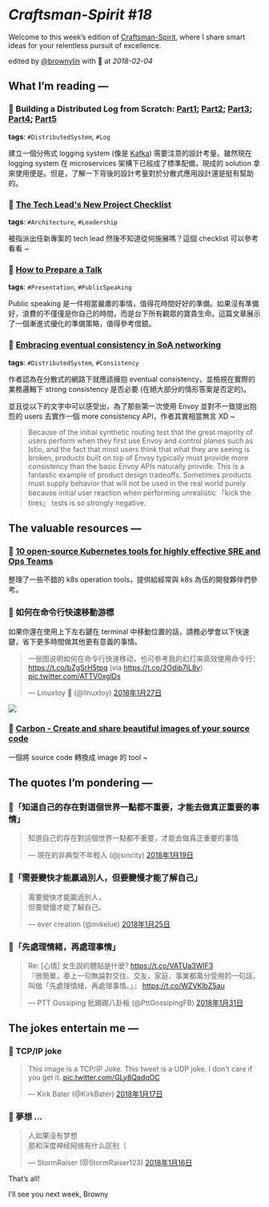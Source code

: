 # *Craftsman-Spirit #18*

Welcome to this week’s edition of [Craftsman-Spirit](https://tinyletter.com/craftsman-spirit), where I share smart ideas for your relentless pursuit of excellence.

edited by [@brownylin](https://twitter.com/brownylin) with 💖 at *2018-02-04*


## **What I’m reading —**

### 🔖 Building a Distributed Log from Scratch: [Part1](https://bravenewgeek.com/building-a-distributed-log-from-scratch-part-1-storage-mechanics/); [Part2](https://bravenewgeek.com/building-a-distributed-log-from-scratch-part-2-data-replication/); [Part3](https://bravenewgeek.com/building-a-distributed-log-from-scratch-part-3-scaling-message-delivery/); [Part4](https://bravenewgeek.com/building-a-distributed-log-from-scratch-part-4-trade-offs-and-lessons-learned/); [Part5](https://bravenewgeek.com/building-a-distributed-log-from-scratch-part-5-sketching-a-new-system/)

**tags**: `#DistributedSystem`, `#Log`

建立一個分佈式 logging system (像是 [Kafka](https://kafka.apache.org/)) 需要注意的設計考量。雖然現在 logging system 在 microservices 架構下已經成了標準配備，現成的 solution 拿來使用便是。但是，了解一下背後的設計考量對於分散式應用設計還是挺有幫助的。


### 🔖 [The Tech Lead's New Project Checklist](https://insimpleterms.blog/2017/08/07/the-tech-leads-new-project-checklist/)

**tags**: `#Architecture`, `#Leadership`

被指派出任新專案的 tech lead 然後不知道從何施展嗎？這個 checklist 可以參考看看 ~

### 🔖 [How to Prepare a Talk](https://www.deconstructconf.com/blog/how-to-prepare-a-talk)

**tags**: `#Presentation`, `#PublicSpeaking`

Public speaking 是一件相當嚴肅的事情，值得花時間好好的準備。如果沒有準備好，浪費的不僅僅是你自己的時間，而是台下所有觀眾的寶貴生命。這篇文章展示了一個漸進式優化的準備策略，值得參考借鏡。

### 🔖 [Embracing eventual consistency in SoA networking](https://blog.envoyproxy.io/embracing-eventual-consistency-in-soa-networking-32a5ee5d443d)

**tags**: `#DistributedSystem`, `#Consistency`

作者認為在分散式的網路下就應該擁抱 eventual consistency，並檢視在實際的業務邏輯下 strong consistency 是否必要 (在絕大部分的情形答案是否定的)。

並且從以下的文字中可以感受出，為了那些第一次使用 Envoy 並對不一致提出抱怨的 users 去實作一個 more consistency API，作者其實相當無言 XD ~

> Because of the initial synthetic routing test that the great majority of users perform when they first use Envoy and control planes such as Istio, and the fact that most users think that what they are seeing is broken, products built on top of Envoy typically must provide more consistency than the basic Envoy APIs naturally provide. This is a fantastic example of product design tradeoffs. Sometimes products must supply behavior that will not be used in the real world purely because initial user reaction when performing unrealistic 「kick the tires」 tests is so strongly negative.

## **The valuable resources —**

### 🔦 [10 open-source Kubernetes tools for highly effective SRE and Ops Teams](https://abhishek-tiwari.com/10-open-source-tools-for-highly-effective-kubernetes-sre-and-ops-teams/)

整理了一些不錯的 k8s operation tools，提供給經常與 k8s 為伍的開發夥伴們參考。

### 🔦 如何在命令行快速移動游標

如果你還在使用上下左右鍵在 terminal 中移動位置的話，請務必學會以下快速鍵，省下更多時間做其他更有意義的事情。

<blockquote class="twitter-tweet" data-cards="hidden" data-lang="zh-tw"><p lang="zh" dir="ltr">一张图说明如何在命令行快速移动，也可参考我的幻灯来高效使用命令行：<a href="https://t.co/bZgSrH5tpq">https://t.co/bZgSrH5tpq</a> (via <a href="https://t.co/2Odib7lL8y">https://t.co/2Odib7lL8y</a>) <a href="https://t.co/ATTV0xglDs">pic.twitter.com/ATTV0xglDs</a></p>&mdash; Linuxtoy 🐧 (@linuxtoy) <a href="https://twitter.com/linuxtoy/status/957225197928525824?ref_src=twsrc%5Etfw">2018年1月27日</a></blockquote>


![](https://pbs.twimg.com/media/DUi_PRlU0AAUJQY.jpg:large)

### 🔦 [Carbon - Create and share beautiful images of your source code](https://carbon.now.sh/)

一個將 source code 轉換成 image 的 tool ~

## **The quotes I’m pondering —**

### 📌「知道自己的存在對這個世界一點都不重要，才能去做真正重要的事情」

<blockquote class="twitter-tweet" data-lang="zh-tw"><p lang="zh" dir="ltr">知道自己的存在對這個世界一點都不重要，才能去做真正重要的事情</p>&mdash; 現在的非典型不年輕人 (@jsincity) <a href="https://twitter.com/jsincity/status/954193465725796352?ref_src=twsrc%5Etfw">2018年1月19日</a></blockquote>

### 📌「需要變快才能贏過別人，但要變慢才能了解自己」

<blockquote class="twitter-tweet" data-lang="zh-tw"><p lang="zh" dir="ltr">需要變快才能贏過別人，<br>但要變慢才能了解自己。</p>&mdash; ever creation (@mikelue) <a href="https://twitter.com/mikelue/status/956560487218475008?ref_src=twsrc%5Etfw">2018年1月25日</a></blockquote>

### 📌「先處理情緒，再處理事情」

<blockquote class="twitter-tweet" data-cards="hidden" data-lang="zh-tw"><p lang="zh" dir="ltr">Re: [心情] 女生說的體貼是什麼?   <a href="https://t.co/VATUa3WIF3">https://t.co/VATUa3WIF3</a> <br>『很簡單，奉上一句無論對交往、交友、家庭、事業都萬分受用的一句話，叫做「先處理情緒，再處理事情。」』 <a href="https://t.co/WZVKlbZ5au">https://t.co/WZVKlbZ5au</a></p>&mdash; PTT Gossiping 批踢踢八卦板 (@PttGossipingFB) <a href="https://twitter.com/PttGossipingFB/status/958711984521924608?ref_src=twsrc%5Etfw">2018年1月31日</a></blockquote>


## **The jokes entertain me —**

### 🤣 TCP/IP joke

<blockquote class="twitter-tweet" data-cards="hidden" data-lang="zh-tw"><p lang="en" dir="ltr">This image is a TCP/IP Joke.  This tweet is a UDP joke.  I don&#39;t care if you get it. <a href="https://t.co/GLy8QadqOC">pic.twitter.com/GLy8QadqOC</a></p>&mdash; Kirk Bater (@KirkBater) <a href="https://twitter.com/KirkBater/status/953673704734683136?ref_src=twsrc%5Etfw">2018年1月17日</a></blockquote>

### 🤣 夢想 ...

<blockquote class="twitter-tweet" data-lang="zh-tw"><p lang="zh" dir="ltr">人如果没有梦想<br>那和深度神经网络有什么区别（</p>&mdash; StormRaiser (@StormRaiser123) <a href="https://twitter.com/StormRaiser123/status/953237278595235840?ref_src=twsrc%5Etfw">2018年1月16日</a></blockquote>


That’s all!

I’ll see you next week, Browny
